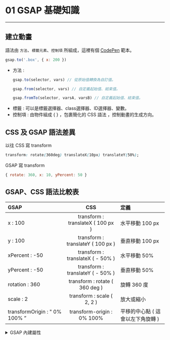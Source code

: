# 01 GSAP 基礎知識
---

## 建立動畫
語法由 `方法`、`標籤元素`、`控制項` 所組成，這裡有個 [CodePen](https://codepen.io/GreenSock/pen/RwQYNNx) 範本。
```js
gsap.to('.box', { x: 200 })
```

- 方法 :
  ```js
  gsap.to(selector, vars) // 從原始值轉換為自訂值。

  gsap.from(selector, vars) // 自定義起始值、結束值。

  gsap.fromTo(selector, varsA, varsB) // 自定義起始值、結束值。
  ```
- 標籤 : 可以是標籤選擇器、class選擇器、ID選擇器、變數。
- 控制項 : 由物件組成 { } ，包裹簡化的 CSS 語法 ，控制動畫的生成方向。

## CSS 及 GSAP 語法差異

以往 CSS 寫 transform

```css
transform: rotate(360deg) translateX(10px) translateY(50%);
```

GSAP 寫 transform

```js
{ rotate: 360, x: 10, yPercent: 50 }
```
## GSAP、CSS 語法比較表
| GSAP | CSS | 定義 |
| :---         |     :---:      | :--- |
| x : 100 | transform : translateX ( 100 px ) | 水平移動 100 px |
| y : 100 | transform : translateY ( 100 px ) | 垂直移動 100 px |
| xPercent : -50 | transform : translateX ( - 50% ) | 水平移動 50% |
| yPercent : -50 | transform : translateY ( - 50% ) | 垂直移動 50% |
| rotation : 360 | transform : rotate ( 360 deg ) | 旋轉 360 度 |
| scale : 2 | transform : scale ( 2, 2 ) | 放大或縮小 |
| transformOrigin : " 0% 100% ” | transform-origin : 0% 100%  | 平移的中心點 ( 這會以左下角旋轉 ) |


<details>
<summary>GSAP 內建屬性</summary>

```js
{
  duration: 0.5,    // 動畫持續幾秒 ( 預設值 : 0.5 )
  delay: 2,         // 動畫開始前延遲 ( 秒 )
  repeat: 1,        // 動畫重複次數 ( -1 為無限重複 )
  yoyo: fasle,      // 如果為 true ，將重複反向運行
  stagger: 0.5,     // 每個動畫開始的間格時間 ( 秒 )
  ease: power1.out, // 控制動畫的變化率 ( 預設值 : power1.out )
}
```
</details>
